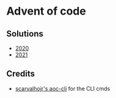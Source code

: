 # Advent of code

## Solutions

- [2020](https://github.com/masmeert/advent-of-code/blob/master/2020)
- [2021](https://github.com/masmeert/advent-of-code/blob/master/2021)

## Credits

- [scarvalhojr's aoc-cli](https://github.com/scarvalhojr/aoc-cli) for the CLI cmds
